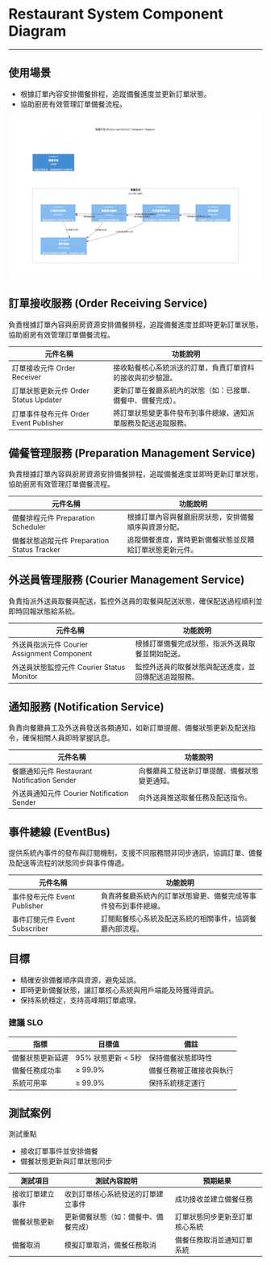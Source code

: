 # Restaurant System Component Diagram

---

## 使用場景

- 根據訂單內容安排備餐排程，追蹤備餐進度並更新訂單狀態。
- 協助廚房有效管理訂單備餐流程。

![](./image/README/c4_restaurant_system_component.png)

## 訂單接收服務 (Order Receiving Service)

負責根據訂單內容與廚房資源安排備餐排程，追蹤備餐進度並即時更新訂單狀態，協助廚房有效管理訂單備餐流程。

| 元件名稱                               | 功能說明                                                       |
| -------------------------------------- | -------------------------------------------------------------- |
| 訂單接收元件 Order Receiver            | 接收點餐核心系統派送的訂單，負責訂單資料的接收與初步驗證。     |
| 訂單狀態更新元件 Order Status Updater  | 更新訂單在餐廳系統內的狀態（如：已接單、備餐中、備餐完成）。   |
| 訂單事件發布元件 Order Event Publisher | 將訂單狀態變更事件發布到事件總線，通知派單服務及配送追蹤服務。 |

## 備餐管理服務 (Preparation Management Service)

負責根據訂單內容與廚房資源安排備餐排程，追蹤備餐進度並即時更新訂單狀態，協助廚房有效管理訂單備餐流程。

| 元件名稱                                    | 功能說明                                                 |
| ------------------------------------------- | -------------------------------------------------------- |
| 備餐排程元件 Preparation Scheduler          | 根據訂單內容與餐廳廚房狀態，安排備餐順序與資源分配。     |
| 備餐狀態追蹤元件 Preparation Status Tracker | 追蹤備餐進度，實時更新備餐狀態並反饋給訂單狀態更新元件。 |

## 外送員管理服務 (Courier Management Service)

負責指派外送員取餐與配送，監控外送員的取餐與配送狀態，確保配送過程順利並即時回報狀態給系統。

| 元件名稱                                    | 功能說明                                             |
| ------------------------------------------- | ---------------------------------------------------- |
| 外送員指派元件 Courier Assignment Component | 根據訂單備餐完成狀態，指派外送員取餐並開始配送。     |
| 外送員狀態監控元件 Courier Status Monitor   | 監控外送員的取餐狀態與配送進度，並回傳配送追蹤服務。 |

## 通知服務 (Notification Service)

負責向餐廳員工及外送員發送各類通知，如新訂單提醒、備餐狀態更新及配送指令，確保相關人員即時掌握訊息。

| 元件名稱                                    | 功能說明                                     |
| ------------------------------------------- | -------------------------------------------- |
| 餐廳通知元件 Restaurant Notification Sender | 向餐廳員工發送新訂單提醒、備餐狀態變更通知。 |
| 外送員通知元件 Courier Notification Sender  | 向外送員推送取餐任務及配送指令。             |

## 事件總線 (EventBus)

提供系統內事件的發布與訂閱機制，支援不同服務間非同步通訊，協調訂單、備餐及配送等流程的狀態同步與事件傳遞。

| 元件名稱                      | 功能說明                                                       |
| ----------------------------- | -------------------------------------------------------------- |
| 事件發布元件 Event Publisher  | 負責將餐廳系統內的訂單狀態變更、備餐完成等事件發布到事件總線。 |
| 事件訂閱元件 Event Subscriber | 訂閱點餐核心系統及配送系統的相關事件，協調餐廳內部流程。       |

## 目標

- 精確安排備餐順序與資源，避免延誤。
- 即時更新備餐狀態，讓訂單核心系統與用戶端能及時獲得資訊。
- 保持系統穩定，支持高峰期訂單處理。

### 建議 SLO

| 指標             | 目標值             | 備註                     |
| ---------------- | ------------------ | ------------------------ |
| 備餐狀態更新延遲 | 95% 狀態更新 < 5秒 | 保持備餐狀態即時性       |
| 備餐任務成功率   | ≥ 99.9%           | 備餐任務被正確接收與執行 |
| 系統可用率       | ≥ 99.9%           | 保持系統穩定運行         |

## 測試案例

測試重點

- 接收訂單事件並安排備餐
- 備餐狀態更新與訂單狀態同步

| 測試項目         | 測試內容說明                         | 預期結果                       |
| ---------------- | ------------------------------------ | ------------------------------ |
| 接收訂單建立事件 | 收到訂單核心系統發送的訂單建立事件   | 成功接收並建立備餐任務         |
| 備餐狀態更新     | 更新備餐狀態（如：備餐中、備餐完成） | 訂單狀態同步更新至訂單核心系統 |
| 備餐取消         | 模擬訂單取消，備餐任務取消           | 備餐任務取消並通知訂單系統     |
